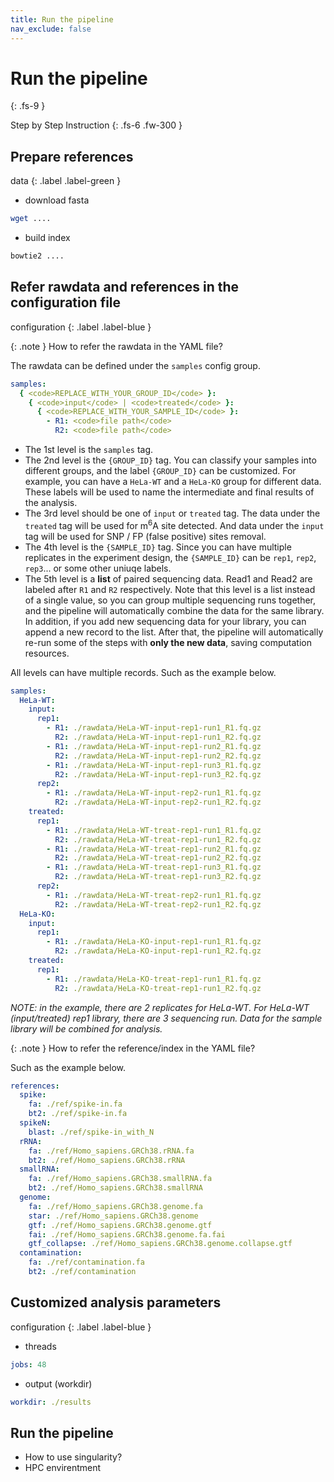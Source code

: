 ```yaml
---
title: Run the pipeline
nav_exclude: false
---
```


<!-- prettier-ignore-start -->
# Run the pipeline
{: .fs-9 }
<!-- prettier-ignore-end -->

Step by Step Instruction
{: .fs-6 .fw-300 }

## Prepare references

data
{: .label .label-green }

- download fasta

```bash
wget ....
```

- build index

```bash
bowtie2 ....
```

## Refer rawdata and references in the configuration file

configuration
{: .label .label-blue }

{: .note }
How to refer the rawdata in the YAML file?

The rawdata can be defined under the `samples` config group.

```yaml
samples:
  { <code>REPLACE_WITH_YOUR_GROUP_ID</code> }:
    { <code>input</code> | <code>treated</code> }:
      { <code>REPLACE_WITH_YOUR_SAMPLE_ID</code> }:
        - R1: <code>file path</code>
          R2: <code>file path</code>
```

- The 1st level is the `samples` tag.
- The 2nd level is the `{GROUP_ID}` tag.
  You can classify your samples into different groups, and the label `{GROUP_ID}` can be customized. For example, you can have a `HeLa-WT` and a `HeLa-KO` group for different data. These labels will be used to name the intermediate and final results of the analysis.
- The 3rd level should be one of `input` or `treated` tag.
  The data under the `treated` tag will be used for m<sup>6</sup>A site detected. And data under the `input` tag will be used for SNP / FP (false positive) sites removal.
- The 4th level is the `{SAMPLE_ID}` tag.
  Since you can have multiple replicates in the experiment design, the `{SAMPLE_ID}` can be `rep1`, `rep2`, `rep3`... or some other uniuqe labels.
- The 5th level is a **list** of paired sequencing data.
  Read1 and Read2 are labeled after `R1` and `R2` respectively.
  Note that this level is a list instead of a single value, so you can group multiple sequencing runs together, and the pipeline will automatically combine the data for the same library.
  In addition, if you add new sequencing data for your library, you can append a new record to the list. After that, the pipeline will automatically re-run some of the steps with **only the new data**, saving computation resources.

All levels can have multiple records. Such as the example below.

```yaml
samples:
  HeLa-WT:
    input:
      rep1:
        - R1: ./rawdata/HeLa-WT-input-rep1-run1_R1.fq.gz
          R2: ./rawdata/HeLa-WT-input-rep1-run1_R2.fq.gz
        - R1: ./rawdata/HeLa-WT-input-rep1-run2_R1.fq.gz
          R2: ./rawdata/HeLa-WT-input-rep1-run2_R2.fq.gz
        - R1: ./rawdata/HeLa-WT-input-rep1-run3_R1.fq.gz
          R2: ./rawdata/HeLa-WT-input-rep1-run3_R2.fq.gz
      rep2:
        - R1: ./rawdata/HeLa-WT-input-rep2-run1_R1.fq.gz
          R2: ./rawdata/HeLa-WT-input-rep2-run1_R2.fq.gz
    treated:
      rep1:
        - R1: ./rawdata/HeLa-WT-treat-rep1-run1_R1.fq.gz
          R2: ./rawdata/HeLa-WT-treat-rep1-run1_R2.fq.gz
        - R1: ./rawdata/HeLa-WT-treat-rep1-run2_R1.fq.gz
          R2: ./rawdata/HeLa-WT-treat-rep1-run2_R2.fq.gz
        - R1: ./rawdata/HeLa-WT-treat-rep1-run3_R1.fq.gz
          R2: ./rawdata/HeLa-WT-treat-rep1-run3_R2.fq.gz
      rep2:
        - R1: ./rawdata/HeLa-WT-treat-rep2-run1_R1.fq.gz
          R2: ./rawdata/HeLa-WT-treat-rep2-run1_R2.fq.gz
  HeLa-KO:
    input:
      rep1:
        - R1: ./rawdata/HeLa-KO-input-rep1-run1_R1.fq.gz
          R2: ./rawdata/HeLa-KO-input-rep1-run1_R2.fq.gz
    treated:
      rep1:
        - R1: ./rawdata/HeLa-KO-treat-rep1-run1_R1.fq.gz
          R2: ./rawdata/HeLa-KO-treat-rep1-run1_R2.fq.gz
```

_NOTE: in the example, there are 2 replicates for HeLa-WT. For HeLa-WT (input/treated) rep1 library, there are 3 sequencing run. Data for the sample library will be combined for analysis._

{: .note }
How to refer the reference/index in the YAML file?

Such as the example below.

```yaml
references:
  spike:
    fa: ./ref/spike-in.fa
    bt2: ./ref/spike-in.fa
  spikeN:
    blast: ./ref/spike-in_with_N
  rRNA:
    fa: ./ref/Homo_sapiens.GRCh38.rRNA.fa
    bt2: ./ref/Homo_sapiens.GRCh38.rRNA
  smallRNA:
    fa: ./ref/Homo_sapiens.GRCh38.smallRNA.fa
    bt2: ./ref/Homo_sapiens.GRCh38.smallRNA
  genome:
    fa: ./ref/Homo_sapiens.GRCh38.genome.fa
    star: ./ref/Homo_sapiens.GRCh38.genome
    gtf: ./ref/Homo_sapiens.GRCh38.genome.gtf
    fai: ./ref/Homo_sapiens.GRCh38.genome.fa.fai
    gtf_collapse: ./ref/Homo_sapiens.GRCh38.genome.collapse.gtf
  contamination:
    fa: ./ref/contamination.fa
    bt2: ./ref/contamination
```

## Customized analysis parameters

configuration
{: .label .label-blue }

- threads

```yaml
jobs: 48
```

- output (workdir)

```yaml
workdir: ./results
```

## Run the pipeline

- How to use singularity?
- HPC envirentment
